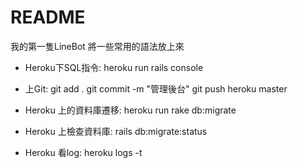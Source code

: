 # README

我的第一隻LineBot
將一些常用的語法放上來

* Heroku下SQL指令:
heroku run rails console

* 上Git:
git add .
git commit -m "管理後台"
git push heroku master

*  Heroku 上的資料庫遷移:
heroku run rake db:migrate

*  Heroku 上檢查資料庫:
rails db:migrate:status

* Heroku 看log:
heroku logs -t 

